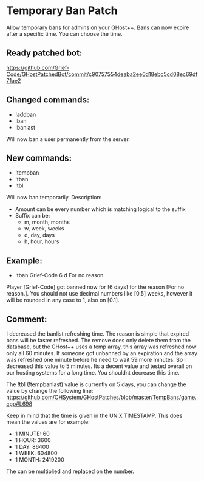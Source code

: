 Temporary Ban Patch
===================
Allow temporary bans for admins on your GHost++.
Bans can now expire after a specific time. You can choose the time.

Ready patched bot:
------------------
https://github.com/Grief-Code/GHostPatchedBot/commit/c90757554deaba2ee6d18ebc5cd08ec69df71ae2

Changed commands:
-----------------
- !addban <playername> <reason>
- !ban <playername> <reason>
- !banlast

Will now ban a user permanently from the server.


New commands:
-------------
- !tempban <playername> <amount> <suffix> <reason>
- !tban <playername> <amount> <suffix> <reason>
- !tbl

Will now ban temporarily.
Description:
- Amount can be every number which is matching logical to the suffix
- Suffix can be:
   - m, month, months
   - w, week, weeks
   - d, day, days
   - h, hour, hours

Example:
--------
- !tban Grief-Code 6 d For no reason.

Player [Grief-Code] got banned now for [6 days] for the reason [For no reason.].
You should not use decimal numbers like [0.5] weeks, however it will be rounded in any case to 1, also on [0.1].


Comment:
--------
I decreased the banlist refreshing time. The reason is simple that expired bans will be faster refreshed.
The remove does only delete them from the database, but the GHost++ uses a temp array, this array was refreshed now only all 60 minutes.
If someone got unbanned by an expiration and the array was refreshed one minute before he need to wait 59 more minutes. So i decreased this value to 5 minutes.
Its a decent value and tested overall on our hosting systems for a long time. You shouldnt decrease this time.

The !tbl (!tempbanlast) value is currently on 5 days, you can change the value by change the following line:
https://github.com/OHSystem/GHostPatches/blob/master/TempBans/game.cpp#L698

Keep in mind that the time is given in the UNIX TIMESTAMP. This does mean the values are for example:
- 1 MINUTE: 60
- 1 HOUR: 3600
- 1 DAY: 86400
- 1 WEEK: 604800
- 1 MONTH: 2419200

The can be multiplied and replaced on the number.
